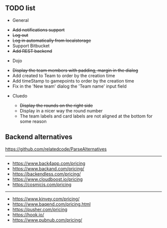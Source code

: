 ## TODO list

 - General

  * ~~Add notifications support~~
  * ~~Log out~~
  * ~~Log in automatically from localstorage~~
  * Support Bitbucket
  * ~~Add REST backend~~

 - Dojo

  * ~~Display the team members with padding, margin in the dialog~~
  * Add created to Team to order by the creation time
  * Add timeStamp to gamepoints to order by the creation time
  * Fix in the 'New team' dialog the 'Team name' input field

- Cluedo

  * ~~Display the rounds on the right side~~
  * Display in a nicer way the round number
  * The team labels and card labels are not aligned at the bottom for some reason


## Backend alternatives
https://github.com/relatedcode/ParseAlternatives

---
- https://www.back4app.com/pricing
- https://www.backand.com/pricing/
- https://backendless.com/pricing/
- https://www.cloudboost.io/pricing
- https://cosmicjs.com/pricing
---
- https://www.kinvey.com/pricing/
- https://www.baqend.com/pricing.html
- https://pusher.com/pricing
- https://hook.io/
- https://www.pubnub.com/pricing/
